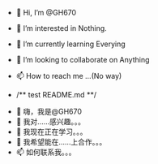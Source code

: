 - 👋 Hi, I’m @GH670
- 👀 I’m interested in Nothing.
- 🌱 I’m currently learning Everying
- 💞️ I’m looking to collaborate on Anything
- 📫 How to reach me ...(No way)

- /** test README.md **/

<!---
GH670/GH670 is a ✨ special ✨ repository because its `README.md` (this file) appears on your GitHub profile.
You can click the Preview link to take a look at your changes.
--->

- 👋 嗨，我是@GH670
- 👀 我对……感兴趣。。。
- 🌱 我现在正在学习。。。
- 💞️ 我希望能在……上合作。。。
- 📫 如何联系我。。。
<!---
GH670/GH670是一个✨ 特别的✨ 因为它的“README.md”（此文件）出现在您的GitHub配置文件中。
您可以单击预览链接查看所做的更改。
--->
